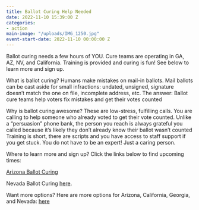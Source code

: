 ```yaml
---
title: Ballot Curing Help Needed
date: 2022-11-10 15:39:00 Z
categories:
- action
main-image: "/uploads/IMG_1250.jpg"
event-start-date: 2022-11-10 00:00:00 Z
---
```


Ballot curing needs a few hours of YOU. Cure teams are operating in GA, AZ, NV, and California. Training is provided and curing is fun! See below to learn more and sign up.

What is ballot curing?
Humans make mistakes on mail-in ballots. Mail ballots can be cast aside for small infractions: undated, unsigned, signature doesn’t match the one on file, incomplete address, etc. The answer: Ballot cure teams help voters fix mistakes and get their votes counted

Why is ballot curing awesome?
These are low-stress, fulfilling calls. You are calling to help someone who already voted to get their vote counted. Unlike a “persuasion” phone bank, the person you reach is always grateful you called because it’s likely they don’t already know their ballot wasn’t counted Training is short, there are scripts and you have access to staff support if you get stuck. You do not have to be an expert! Just a caring person.

Where to learn more and sign up?
Click the links below to find upcoming times:

[Arizona Ballot Curing](https://www.mobilize.us/missionforaz/event/542942/)

Nevada Ballot Curing [here](https://www.mobilize.us/demvictorynv/event/542812/).

Want more options? Here are more options for Arizona, California, Georgia, and Nevada: [here](https://www.fieldteam6.org/volunteer-ops?ceid=11917943&emci=94dfec53-5960-ed11-ade6-14cb6534a651&emdi=77ba8e32-5a60-ed11-ade6-14cb6534a651)